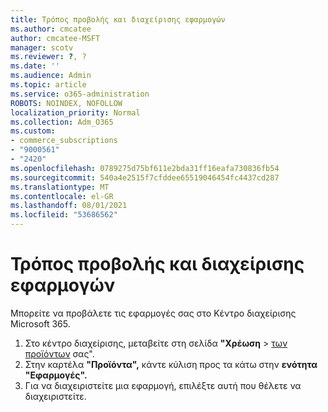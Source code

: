 ```yaml
---
title: Τρόπος προβολής και διαχείρισης εφαρμογών
ms.author: cmcatee
author: cmcatee-MSFT
manager: scotv
ms.reviewer: ?, ?
ms.date: ''
ms.audience: Admin
ms.topic: article
ms.service: o365-administration
ROBOTS: NOINDEX, NOFOLLOW
localization_priority: Normal
ms.collection: Adm_O365
ms.custom:
- commerce_subscriptions
- "9000561"
- "2420"
ms.openlocfilehash: 0789275d75bf611e2bda31ff16eafa730836fb54
ms.sourcegitcommit: 540a4e2515f7cfddee65519046454fc4437cd287
ms.translationtype: MT
ms.contentlocale: el-GR
ms.lasthandoff: 08/01/2021
ms.locfileid: "53686562"
---
```

# <a name="how-to-view-and-manage-apps"></a>Τρόπος προβολής και διαχείρισης εφαρμογών

Μπορείτε να προβάλετε τις εφαρμογές σας στο Κέντρο διαχείρισης Microsoft 365.

1. Στο κέντρο διαχείρισης, μεταβείτε στη σελίδα **"Χρέωση**  >  [των προϊόντων](https://go.microsoft.com/fwlink/p/?linkid=842054) σας".
2. Στην καρτέλα **"Προϊόντα",** κάντε κύλιση προς τα κάτω στην **ενότητα "Εφαρμογές".**
3. Για να διαχειριστείτε μια εφαρμογή, επιλέξτε αυτή που θέλετε να διαχειριστείτε.